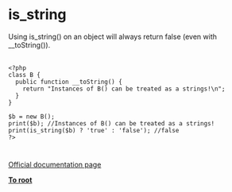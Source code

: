 # is_string



Using is_string() on an object will always return false (even with __toString()).<br><br>

```
<?php
class B {
  public function __toString() {
    return "Instances of B() can be treated as a strings!\n";
  }
}  

$b = new B();
print($b); //Instances of B() can be treated as a strings!
print(is_string($b) ? 'true' : 'false'); //false
?>
```
  

#

[Official documentation page](https://www.php.net/manual/en/function.is-string.php)

**[To root](/README.md)**